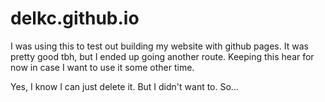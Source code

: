 # delkc.github.io
I was using this to test out building my website with github pages. It was pretty good tbh, but I ended up going another route. Keeping this hear for now in case I want to use it some other time. 

Yes, I know I can just delete it. But I didn't want to. So...
